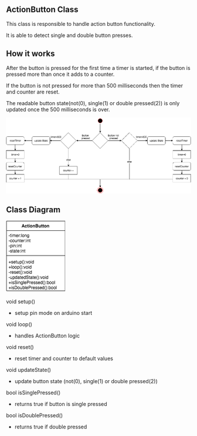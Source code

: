## ActionButton Class

This class is responsible to handle action button functionality.

It is able to detect single and double button presses.

## How it works

After the button is pressed for the first time a timer is started, if the button is
pressed more than once it adds to a counter.

If the button is not pressed for more than 500 milliseconds then the timer and
counter are reset.

The readable button state(not(0), single(1) or double pressed(2)) is only updated once the 500 milliseconds is over.

![alt text](https://github.com/LucasCoraca/M365-Unlocked/blob/master/doc/classes/ActionButton.png)

## Class Diagram

![alt text](https://github.com/LucasCoraca/M365-Unlocked/blob/master/doc/classes/ActionButtonClass.png)

void setup()

* setup pin mode on arduino start

void loop()

* handles ActionButton logic

void reset()

* reset timer and counter to default values

void updateState()

* update button state (not(0), single(1) or double pressed(2))

bool isSinglePressed()

* returns true if button is single pressed

bool isDoublePressed()

* returns true if double pressed
